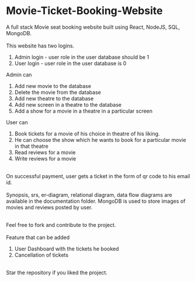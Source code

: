 # Movie-Ticket-Booking-Website
A full stack Movie seat booking website built using React, NodeJS, SQL, MongoDB. 
<br />
<br />
This website has two logins.
1. Admin login - user role in the user database should be 1
2. User login - user role in the user database is 0

Admin can 
1. Add new movie to the database
2. Delete the movie from the database
3. Add new theatre to the database
4. Add new screen in a theatre to the database
5. Add a show for a movie in a theatre in a particular screen

User can
1. Book tickets for a movie of his choice in theatre of his liking.
2. He can choose the show which he wants to book for a particular movie in that theatre
3. Read reviews for a movie
4. Write reviews for a movie
<br />
On successful payment, user gets a ticket in the form of qr code to his email id.

<br />
<br />
Synopsis, srs, er-diagram, relational diagram, data flow diagrams are available in the documentation folder. MongoDB is used to store images of movies and reviews posted by user. <br /> <br />

Feel free to fork and contribute to the project. <br /> <br />
Feature that can be added <br />
 1. User Dashboard with the tickets he booked
 2. Cancellation of tickets
 
<br />
Star the repository if you liked the project.
